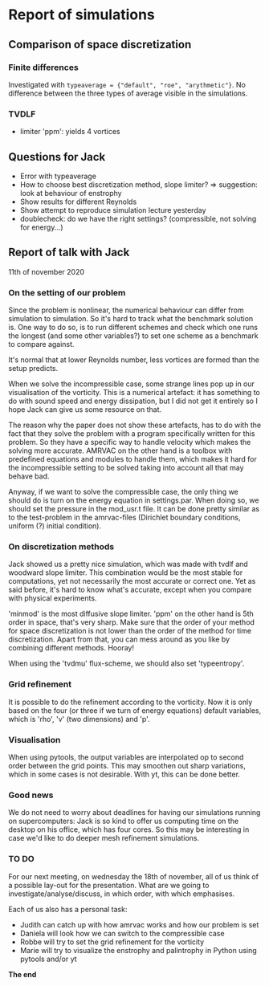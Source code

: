 # Report of simulations

## Comparison of space discretization

### Finite differences

Investigated with `typeaverage = {"default", "roe", "arythmetic"}`. No difference between the three types of average visible in the simulations.


### TVDLF

+ limiter 'ppm': yields 4 vortices

## Questions for Jack

* Error with typeaverage
* How to choose best discretization method, slope limiter?
  => suggestion: look at behaviour of enstrophy
* Show results for different Reynolds 
* Show attempt to reproduce simulation lecture yesterday
* doublecheck: do we have the right settings? (compressible, not solving for energy...) 

## Report of talk with Jack

11th of november 2020

### On the setting of our problem

Since the problem is nonlinear, the numerical behaviour can differ from simulation to simulation.
So it's hard to track what the benchmark solution is. One way to do so, is to run different schemes
and check which one runs the longest (and some other variables?) to set one scheme as a benchmark to
compare against. 

It's normal that at lower Reynolds number, less vortices are formed than the setup predicts. 

When we solve the incompressible case, some strange lines pop up in our visualisation of the vorticity.
This is a numerical artefact: it has something to do with sound speed and energy dissipation, but I did
not get it entirely so I hope Jack can give us some resource on that. 

The reason why the paper does not show these artefacts, has to do with the fact that they solve the problem
with a program specifically written for this problem. So they have a specific way to handle velocity which
makes the solving more accurate. AMRVAC on the other hand is a toolbox with predefined equations and 
modules to handle them, which makes it hard for the incompressible setting to be solved taking into
account all that may behave bad.

Anyway, if we want to solve the compressible case, the only thing we should do is turn on the energy equation
in settings.par. When doing so, we should set the pressure in the mod_usr.t file. It can be done pretty
similar as to the test-problem in the amrvac-files (Dirichlet boundary conditions, uniform (?) initial 
condition).

### On discretization methods

Jack showed us a pretty nice simulation, which was made with tvdlf and woodward slope limiter. This
combination would be the most stable for computations, yet not necessarily the most accurate or correct
one. Yet as said before, it's hard to know what's accurate, except when you compare with physical experiments.

'minmod' is the most diffusive slope limiter. 'ppm' on the other hand is 5th order in space, that's very 
sharp. Make sure that the order of your method for space discretization is not lower than the order of 
the method for time discretization. Apart from that, you can mess around as you like by combining different
methods. Hooray!

When using the 'tvdmu' flux-scheme, we should also set 'typeentropy'.

### Grid refinement

It is possible to do the refinement according to the vorticity. Now it is only based on the four (or
three if we turn of energy equations) default variables, which is 'rho', 'v' (two dimensions) and 'p'.

### Visualisation

When using pytools, the output variables are interpolated op to second order between the grid points.
This may smoothen out sharp variations, which in some cases is not desirable. With yt, this can be 
done better.

### Good news

We do not need to worry about deadlines for having our simulations running on supercomputers: Jack is
so kind to offer us computing time on the desktop on his office, which has four cores. So this may 
be interesting in case we'd like to do deeper mesh refinement simulations.

### TO DO

For our next meeting, on wednesday the 18th of november, all of us think of a possible lay-out for the 
presentation. What are we going to investigate/analyse/discuss, in which order, with which emphasises.

Each of us also has a personal task: 

* Judith can catch up with how amrvac works and how our problem is set
* Daniela will look how we can switch to the compressible case
* Robbe will try to set the grid refinement for the vorticity
* Marie will try to visualize the enstrophy and palintrophy in Python using pytools and/or yt

**The end**
